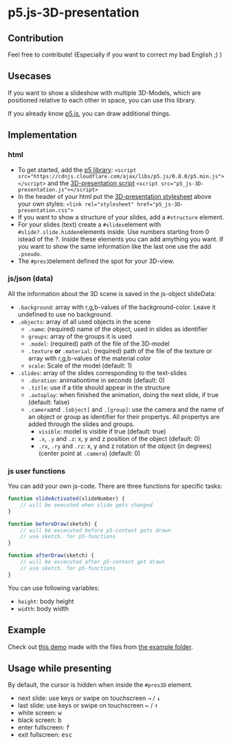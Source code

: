 # p5.js-3D-presentation

## Contribution

Feel free to contribute! (Especially if you want to correct my bad English ;) )

## Usecases

If you want to show a slideshow with multiple 3D-Models, which are positioned relative to each other in space, you can use this library.

If you already know [p5.js](https://github.com/processing/p5.js), you can draw additional things.

## Implementation

### html
* To get started, add the [p5 library](https://github.com/processing/p5.js): `<script src="https://cdnjs.cloudflare.com/ajax/libs/p5.js/0.8.0/p5.min.js"></script>` and the [3D-presentation script](https://github.com/richtepa/p5.js-3D-presentation/blob/master/p5_js-3D-presentation.js) `<script src="p5_js-3D-presentation.js"></script>`
* In the header of your html put the [3D-presentation stylesheet]() above your own styles: `<link rel="stylesheet" href="p5_js-3D-presentation.css">`
* If you want to show a structure of your slides, add a `#structure` element.
* For your slides (text) create a `#slides`element with `#slide?.slide.hidden`elements inside. Use numbers starting from 0 istead of the ?. Inside these elements you can add amything you want. If you want to show the same information like the last one use the add `.pseudo`.
* The `#pres3D`element defined the spot for your 3D-view.

### js/json (data)

All the information about the 3D scene is saved in the js-object slideData:
* `.background`: array with r,g,b-values of the background-color. Leave it undefined to use no background.
* `.objects`: array of all used objects in the scene
  * `.name`: (required) name of the object, used in slides as identifier
  * `groups`: array of the groups it is used
  * `.model`: (required) path of the file of the 3D-model
  * `.texture` **or** `.material`: (required) path of the file of the texture or array with r,g,b-values of the material color
  * `scale`: Scale of the model (default: 1)
* `.slides`: array of the slides corresponding to the text-slides
  * `.duration`: animationtime in seconds (default: 0)
  * `.title`: use if a title should appear in the structure
  * `.autoplay`: when finished the animation, doing the next slide, if true (default: false)
  * `.camera`and `.[object]` and `.[group]`: use the camera and the name of an object or group as identifier for their propertys. All propertys are added through the slides and groups.
    * `visible`: model is visible if true (default: true)
    * `.x`, `.y` and `.z`: x, y and z position of the object (default: 0)
    * `.rx`, `.ry` and `.rz`: x, y and z rotation of the object (in degrees) (center point at `.camera`) (default: 0)
    

### js user functions

You can add your own js-code. There are three functions for specific tasks:

```js
function slideActivated(slideNumber) {
    // will be executed when slide gets changed
}

function beforeDraw(sketch) {
    // will be excecuted before p5-content gets drawn
    // use sketch. for p5-functions
}

function afterDraw(sketch) {
    // will be excecuted after p5-content get drawn
    // use sketch. for p5-functions
}
```

You can use following variables:
* `height`: body height
* `width`: body width

## Example

Check out [this demo](https://richter.dev/p5-js-3D-presentation/example) made with the files from [the example folder](https://github.com/richtepa/p5.js-3D-presentation/blob/master/example).

## Usage while presenting

By default, the cursor is hidden when inside the `#pres3D` element.

* next slide: use keys or swipe on touchscreen <kbd>&#8594;</kbd> / <kbd>&#8595;</kbd>
* last slide: use keys or swipe on touchscreen <kbd>&#8592;</kbd> / <kbd>&#8593;</kbd>
* white screen: <kbd>w</kbd>
* black screen: <kbd>b</kbd>
* enter fullscreen: <kbd>f</kbd>
* exit fullscreen: <kbd>esc</kbd>


